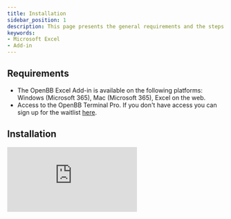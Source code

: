 ```yaml
---
title: Installation
sidebar_position: 1
description: This page presents the general requirements and the steps to install the OpenBB Excel Add-in. The OpenBB Excel Add-in is available on Windows, Mac, and Excel on the web. It can be installed by an administrator or by individual users.
keywords:
- Microsoft Excel
- Add-in
---
```


## Requirements

- The OpenBB Excel Add-in is available on the following platforms: Windows (Microsoft 365), Mac (Microsoft 365), Excel on the web.
- Access to the OpenBB Terminal Pro. If you don't have access you can sign up for the waitlist [here](https://my.openbb.co/app/pro).

## Installation

<div style={{display: 'flex', justifyContent: 'center'}}>
    <iframe
        style={{width: '800px', height: '450px', display: 'block', margin: '0 auto'}}
        src="https://www.youtube.com/embed/Rn3M36H_6Cw?si=6PdxyssA21461hUr)"
        title="YouTube video player"
        frameBorder="0"
        allow="accelerometer; autoplay; clipboard-write; encrypted-media; gyroscope; picture-in-picture; web-share"
    />
</div>

The OpenBB Excel Add-in is available on the [Microsoft AppSource](https://appsource.microsoft.com/pt-pt/product/office/wa200006381?tab=overview). It can be installed by an administrator or by individual users.

### Individual user

1. Open Microsoft Excel.
2. Click the **Insert** tab.
3. Click **Get Add-ins**.
4. In the **Office Add-ins** dialog box **STORE** tab, search for **OpenBB** and select the add-in.
5. Click **Add**.

> **Note:** If you are using Excel on the web replace steps 2-3 with **Home** > **Add-ins** > **More add-ins**.

### Administrator

1. Go to Microsoft 365 admin center.
2. Click **Settings** > **Integrated apps**.
3. Click **Get apps**.
4. Search for **OpenBB** and select the add-in.
5. Click **Get in now**.
6. Go through the deployment wizard to complete the installation.
